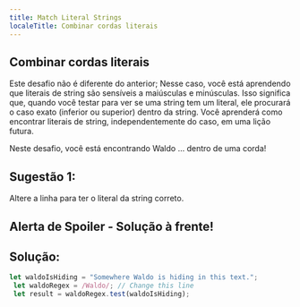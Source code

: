 ```yaml
---
title: Match Literal Strings
localeTitle: Combinar cordas literais
---
```

## Combinar cordas literais

Este desafio não é diferente do anterior; Nesse caso, você está aprendendo que literais de string são sensíveis a maiúsculas e minúsculas. Isso significa que, quando você testar para ver se uma string tem um literal, ele procurará o caso exato (inferior ou superior) dentro da string. Você aprenderá como encontrar literais de string, independentemente do caso, em uma lição futura.

Neste desafio, você está encontrando Waldo ... dentro de uma corda!

## Sugestão 1:

Altere a linha para ter o literal da string correto.

## Alerta de Spoiler - Solução à frente!

## Solução:

```javascript
let waldoIsHiding = "Somewhere Waldo is hiding in this text."; 
 let waldoRegex = /Waldo/; // Change this line 
 let result = waldoRegex.test(waldoIsHiding); 

```